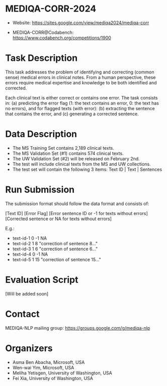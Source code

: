 # MEDIQA-CORR-2024

* Website: <https://sites.google.com/view/mediqa2024/mediqa-corr>

* MEDIQA-CORR@Codabench: <https://www.codabench.org/competitions/1900>

# Task Description

This task addresses the problem of identifying and correcting (common sense) medical errors in clinical notes. 
From a human perspective, these errors require medical expertise and knowledge to be both identified and corrected. 

Each clinical text is either correct or contains one error. The task consists in:
(a) predicting the error flag (1: the text contains an error, 0: the text has no errors),
and for flagged texts (with error):
(b) extracting the sentence that contains the error, and
(c) generating a corrected sentence.

# Data Description
* The MS Training Set contains 2,189 clinical texts.
* The MS Validation Set (#1) contains 574 clinical texts.
* The UW Validation Set (#2) will be released on February 2nd.
* The test will include clinical texts from the MS and UW collections.
* The test set will contain the following 3 items: Text ID | Text | Sentences

# Run Submission
The submission format should follow the data format and consists of:

[Text ID] [Error Flag] [Error sentence ID or -1 for texts without errors] [Corrected sentence or NA for texts without errors]

  E.g.:
  * text-id-1 0 -1 NA
  * text-id-2 1 8 "correction of sentence 8..."
  * text-id-3 1 6 "correction of sentence 6..."
  * text-id-4 0 -1 NA
  * text-id-5 1 15 "correction of sentence 15..."

# Evaluation Script 
[Will be added soon]

# Contact
 MEDIQA-NLP mailing group: https://groups.google.com/g/mediqa-nlp 

# Organizers   
* Asma Ben Abacha, Microsoft, USA
* Wen-wai Yim, Microsoft, USA
* Meliha Yetisgen, University of Washington, USA
* Fei Xia, University of Washington, USA
